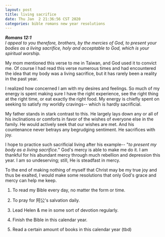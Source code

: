 ```yaml
---
layout: post
title: living sacrifice
date: Thu Jan  2 21:36:56 CST 2020
categories: bible romans new year resolutions
---
```


***Romans 12:1**<br />
I appeal to you therefore, brothers, by the mercies of God, to present your bodies
as a living sacrifice, holy and acceptable to God, which is your spiritual worship.*

My mom mentioned this verse to me in Taiwan, and God used it to convict me. Of course I had 
read this verse numerous times and had encountered the idea that my body was a living
sacrifice, but it has rarely been a reality in the past year.

I realized how concerned I am with my desires and feelings. So much of my energy is spent
making sure I have the right experience, see the right thing at the right time, or eat exactly
the right food. My energy is chiefly spent on seeking to satisfy my worldly cravings-- which is
hardly sacrificial.

My father stands in stark contrast to this. He largely lays down any or all of his inclinations
or comforts in favor of the wishes of everyone else in the family. He would actively seek 
that our wishes are met. And his countenance never betrays any begrudging sentiment. He sacrifices
with joy.

I hope to practice such sacrificial living after his example-- "*to present my body as a living
sacrifice.*" God's mercy is able to make me do it. I am thankful for his abundant mercy through
much rebellion and depression this year. I am so undeserving; still, He is steadfast in mercy.

To the end of making nothing of myself that Christ may be my true joy and thus be exalted, I
would make some resolutions that only God's grace and mercy can help me keep.

1. To read my Bible every day, no matter the form or time.

2. To pray for 阿公's salvation daily.

3. Lead Helen & me in some sort of devotion regularly.

4. Finish the Bible in this calendar year.

5. Read a certain amount of books in this calendar year (tbd)
